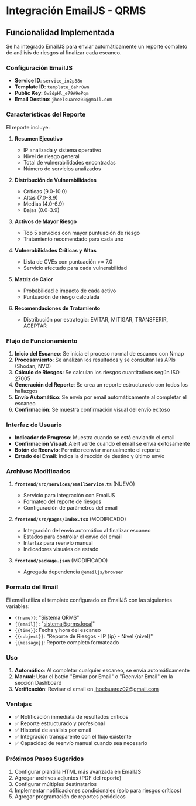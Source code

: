 # Integración EmailJS - QRMS

## Funcionalidad Implementada

Se ha integrado EmailJS para enviar automáticamente un reporte completo de análisis de riesgos al finalizar cada escaneo.

### Configuración EmailJS

- **Service ID**: `service_in2p88o`
- **Template ID**: `template_6ahr0wn`
- **Public Key**: `Gw2dpHl_e79A9ePqm`
- **Email Destino**: `jhoelsuarez02@gmail.com`

### Características del Reporte

El reporte incluye:

1. **Resumen Ejecutivo**
   - IP analizada y sistema operativo
   - Nivel de riesgo general
   - Total de vulnerabilidades encontradas
   - Número de servicios analizados

2. **Distribución de Vulnerabilidades**
   - Críticas (9.0-10.0)
   - Altas (7.0-8.9)
   - Medias (4.0-6.9)
   - Bajas (0.0-3.9)

3. **Activos de Mayor Riesgo**
   - Top 5 servicios con mayor puntuación de riesgo
   - Tratamiento recomendado para cada uno

4. **Vulnerabilidades Críticas y Altas**
   - Lista de CVEs con puntuación >= 7.0
   - Servicio afectado para cada vulnerabilidad

5. **Matriz de Calor**
   - Probabilidad e impacto de cada activo
   - Puntuación de riesgo calculada

6. **Recomendaciones de Tratamiento**
   - Distribución por estrategia: EVITAR, MITIGAR, TRANSFERIR, ACEPTAR

### Flujo de Funcionamiento

1. **Inicio del Escaneo**: Se inicia el proceso normal de escaneo con Nmap
2. **Procesamiento**: Se analizan los resultados y se consultan las APIs (Shodan, NVD)
3. **Cálculo de Riesgos**: Se calculan los riesgos cuantitativos según ISO 27005
4. **Generación del Reporte**: Se crea un reporte estructurado con todos los hallazgos
5. **Envío Automático**: Se envía por email automáticamente al completar el escaneo
6. **Confirmación**: Se muestra confirmación visual del envío exitoso

### Interfaz de Usuario

- **Indicador de Progreso**: Muestra cuando se está enviando el email
- **Confirmación Visual**: Alert verde cuando el email se envía exitosamente
- **Botón de Reenvío**: Permite reenviar manualmente el reporte
- **Estado del Email**: Indica la dirección de destino y último envío

### Archivos Modificados

1. **`frontend/src/services/emailService.ts`** (NUEVO)
   - Servicio para integración con EmailJS
   - Formateo del reporte de riesgos
   - Configuración de parámetros del email

2. **`frontend/src/pages/Index.tsx`** (MODIFICADO)
   - Integración del envío automático al finalizar escaneo
   - Estados para controlar el envío del email
   - Interfaz para reenvío manual
   - Indicadores visuales de estado

3. **`frontend/package.json`** (MODIFICADO)
   - Agregada dependencia `@emailjs/browser`

### Formato del Email

El email utiliza el template configurado en EmailJS con las siguientes variables:

- `{{name}}`: "Sistema QRMS"
- `{{email}}`: "sistema@qrms.local"
- `{{time}}`: Fecha y hora del escaneo
- `{{subject}}`: "Reporte de Riesgos - IP {ip} - Nivel {nivel}"
- `{{message}}`: Reporte completo formateado

### Uso

1. **Automático**: Al completar cualquier escaneo, se envía automáticamente
2. **Manual**: Usar el botón "Enviar por Email" o "Reenviar Email" en la sección Dashboard
3. **Verificación**: Revisar el email en jhoelsuarez02@gmail.com

### Ventajas

- ✅ Notificación inmediata de resultados críticos
- ✅ Reporte estructurado y profesional
- ✅ Historial de análisis por email
- ✅ Integración transparente con el flujo existente
- ✅ Capacidad de reenvío manual cuando sea necesario

### Próximos Pasos Sugeridos

1. Configurar plantilla HTML más avanzada en EmailJS
2. Agregar archivos adjuntos (PDF del reporte)
3. Configurar múltiples destinatarios
4. Implementar notificaciones condicionales (solo para riesgos críticos)
5. Agregar programación de reportes periódicos

